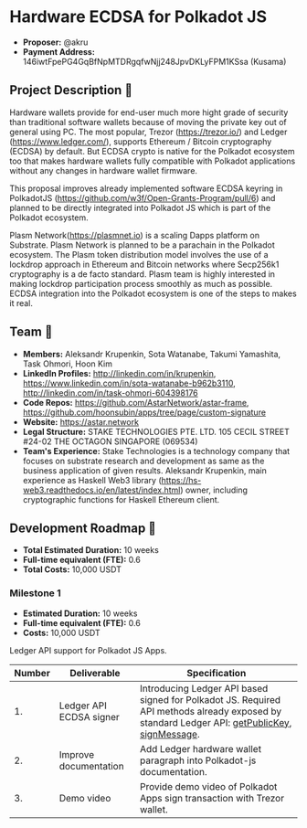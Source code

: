 # Hardware ECDSA for Polkadot JS

* **Proposer:** @akru
* **Payment Address:** 146iwtFpePG4GqBfNpMTDRgqfwNjj248JpvDKLyFPM1KSsa (Kusama)

## Project Description :page_facing_up: 

Hardware wallets provide for end-user much more hight grade of security than traditional software wallets because of moving the private key out of general using PC. The most popular, Trezor (https://trezor.io/) and Ledger (https://www.ledger.com/), supports Ethereum / Bitcoin cryptography (ECDSA) by default. But ECDSA crypto is native for the Polkadot ecosystem too that makes hardware wallets fully compatible with Polkadot applications without any changes in hardware wallet firmware.

This proposal improves already implemented software ECDSA keyring in PolkadotJS (https://github.com/w3f/Open-Grants-Program/pull/6) and planned to be directly integrated into Polkadot JS which is part of the Polkadot ecosystem.

Plasm Network(https://plasmnet.io) is a scaling Dapps platform on Substrate. Plasm Network is planned to be a parachain in the Polkadot ecosystem. The Plasm token distribution model involves the use of a lockdrop approach in Ethereum and Bitcoin networks where Secp256k1 cryptography is a de facto standard. Plasm team is highly interested in making lockdrop participation process smoothly as much as possible. ECDSA integration into the Polkadot ecosystem is one of the steps to makes it real.


## Team :busts_in_silhouette:

* **Members:** Aleksandr Krupenkin, Sota Watanabe, Takumi Yamashita, Task Ohmori, Hoon Kim
* **LinkedIn Profiles:** http://linkedin.com/in/krupenkin, https://www.linkedin.com/in/sota-watanabe-b962b3110, http://linkedin.com/in/task-ohmori-604398176
* **Code Repos:** https://github.com/AstarNetwork/astar-frame, https://github.com/hoonsubin/apps/tree/page/custom-signature
* **Website:** https://astar.network
* **Legal Structure:** STAKE TECHNOLOGIES PTE. LTD. 105 CECIL STREET #24-02 THE OCTAGON SINGAPORE (069534)
* **Team's Experience:**  Stake Technologies is a technology company that focuses on substrate research and development as same as the business application of given results. Aleksandr Krupenkin, main experience as Haskell Web3 library (https://hs-web3.readthedocs.io/en/latest/index.html) owner, including cryptographic functions for Haskell Ethereum client.


## Development Roadmap :nut_and_bolt: 

* **Total Estimated Duration:** 10 weeks
* **Full-time equivalent (FTE):** 0.6
* **Total Costs:** 10,000 USDT

### Milestone 1

* **Estimated Duration:** 10 weeks 
* **Full-time equivalent (FTE):** 0.6
* **Costs:** 10,000 USDT

Ledger API support for Polkadot JS Apps.

| Number | Deliverable | Specification | 
| ------------- | ------------- | ------------- |
| 1. | Ledger API ECDSA signer | Introducing Ledger API based signed for Polkadot JS. Required API methods already exposed by standard Ledger API: [getPublicKey](https://github.com/LedgerHQ/ledgerjs/blob/96306b2c0d75e1290461fb52b8f69f506a425643/packages/hw-app-btc/src/getWalletPublicKey.js#L16), [signMessage](https://github.com/LedgerHQ/ledgerjs/blob/96306b2c0d75e1290461fb52b8f69f506a425643/packages/hw-app-btc/src/signMessage.js#L6). |
| 2. | Improve documentation | Add Ledger hardware wallet paragraph into Polkadot-js documentation. |
| 3. | Demo video | Provide demo video of Polkadot Apps sign transaction with Trezor wallet. |
